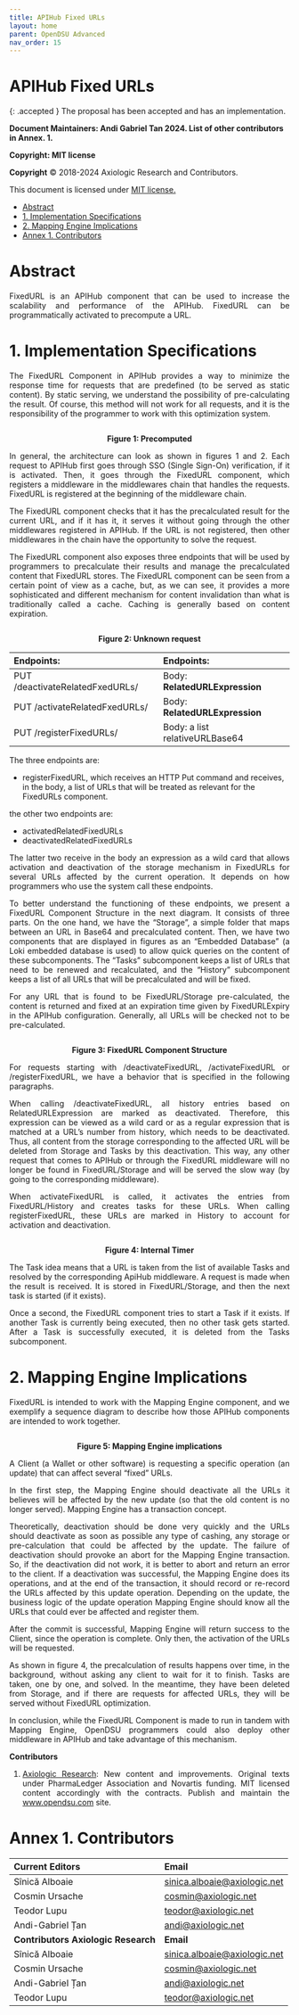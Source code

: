 ```yaml
---
title: APIHub Fixed URLs 
layout: home
parent: OpenDSU Advanced
nav_order: 15
---
```


# **APIHub Fixed URLs**

{: .accepted }
The proposal has been accepted and has an implementation.


**Document Maintainers: Andi Gabriel Tan 2024. List of other contributors in Annex. 1.**

**Copyright: MIT license**

 **Copyright** © 2018-2024 Axiologic Research and Contributors.

This document is licensed under [MIT license.](https://en.wikipedia.org/wiki/MIT_License)
 
<!-- TOC -->
* [Abstract](#abstract)
* [1. Implementation Specifications](#1-implementation-specifications)
* [2. Mapping Engine Implications](#2-mapping-engine-implications)
* [Annex 1. Contributors](#annex-1-contributors)
<!-- TOC -->

# Abstract

<p style='text-align: justify;'>FixedURL is an APIHub component that can be used to increase the scalability and performance of the APIHub. FixedURL can be programmatically activated to precompute a URL.
</p>

# 1. Implementation Specifications

<p style='text-align: justify;'>The FixedURL Component in APIHub provides a way to minimize the response time for requests that are predefined (to be served as static content). By static serving, we understand the possibility of pre-calculating the result. Of course, this method will not work for all requests, and it is the responsibility of the programmer to work with this optimization system.
</p>

<div style="text-align:center;">
    <img alt="" src="https://docs.google.com/drawings/d/e/2PACX-1vSB-EOxaMrn-p_4R60Ja3FCM4UUnRc2yOeMZaq4u2ZrkiNvvp5GXmnbgWQIguJ2OOUuai5dIW2I4fA4/pub?w=720&h=230" class="imgMain" style="max-width: 69%; margin-left: 0px;"/>
    <p><b>Figure 1: Precomputed</b></p>
</div>

<p style='text-align: justify;'>In general, the architecture can look as shown in figures 1 and 2. Each request to APIHub first goes through SSO (Single Sign-On) verification, if it is activated. Then, it goes through the FixedURL component, which registers a middleware in the middlewares chain that handles the requests. FixedURL is registered at the beginning of the middleware chain.
</p>

<p style='text-align: justify;'>The FixedURL component checks that it has the precalculated result for the current URL, and if it has it, it serves it without going through the other middlewares registered in APIHub. If the URL is not registered, then other middlewares in the chain have the opportunity to solve the request.
</p>

<p style='text-align: justify;'>The FixedURL component also exposes three endpoints that will be used by programmers to precalculate their results and manage the precalculated content that FixedURL stores. The FixedURL component can be seen from a certain point of view as a cache, but, as we can see, it provides a more sophisticated and different mechanism for content invalidation than what is traditionally called a cache. Caching is generally based on content expiration.
</p>

<div style="text-align:center;">
    <img alt="" src="https://docs.google.com/drawings/d/e/2PACX-1vSxjG55hrH4DtY_EZWkzdfejGWbPt2hRQFC6E4rijCtSw2wOKMYNOed_8ALsxkbyNF06z_c5Iep4Crt/pub?w=943&h=445" class="imgMain" style="max-width: 69%; margin-left: 0px;"/>
    <p><b>Figure 2: Unknown request</b></p>
</div>


| Endpoints:                           | Endpoints:                         |
|:-------------------------------------|:-----------------------------------|
| PUT /deactivateRelatedFxedURLs/      | Body: **RelatedURLExpression**     |
| PUT /activateRelatedFxedURLs/        | Body: **RelatedURLExpression**     |
| PUT  /registerFixedURLs/             | Body: a list relativeURLBase64     |

The three endpoints are:


* registerFixedURL, which receives an HTTP Put command and receives, in the body, a list of URLs that will be treated as relevant for the FixedURLs component.

the other two endpoints are:
* activatedRelatedFixedURLs
* deactivatedRelatedFixedURLs

<p style='text-align: justify;'>The latter two receive in the body an expression as a wild card that allows activation and deactivation of the storage mechanism in FixedURLs for several URLs affected by the current operation. It depends on how programmers who use the system call these endpoints.
</p>

<p style='text-align: justify;'>To better understand the functioning of these endpoints, we present a FixedURL Component Structure in the next diagram. It consists of three parts. On the one hand, we have the “Storage”, a simple folder that maps between an URL in Base64 and precalculated content. Then, we have two components that are displayed in figures as an “Embedded Database” (a Loki embedded database is used) to allow quick queries on the content of these subcomponents. The “Tasks” subcomponent keeps a list of URLs that need to be renewed and recalculated, and the “History” subcomponent keeps a list of all URLs that will be precalculated and will be fixed.
</p>

<p style='text-align: justify;'>For any URL that is found to be FixedURL/Storage pre-calculated, the content is returned and fixed at an expiration time given by FixedURLExpiry in the APIHub configuration. Generally, all URLs will be checked not to be pre-calculated.
</p>

<div style="text-align:center;">
    <img alt="" src="https://docs.google.com/drawings/d/e/2PACX-1vSdNuZ-iERmh9VXgNisSRqb5EdYv02hAXdpNXsm2Psf5_EMgxjQBmb4xkv1UMxungRDYezr9BtPCKWP/pub?w=604&h=416" class="imgMain" style="max-width: 69%; margin-left: 0px;"/>
    <p><b>Figure 3: FixedURL Component Structure</b></p>
</div>


<p style='text-align: justify;'>For requests starting with /deactivateFixedURL, /activateFixedURL or /registerFixedURL, we have a behavior that is specified in the following paragraphs.
</p>

<p style='text-align: justify;'>When calling /deactivateFixedURL, all history entries based on RelatedURLExpression are marked as deactivated. Therefore, this expression can be viewed as a wild card or as a regular expression that is matched at a URL’s number from history, which needs to be deactivated. Thus, all content from the storage corresponding to the affected URL will be deleted from Storage and Tasks by this deactivation. This way, any other request that comes to APIHub or through the FixedURL middleware will no longer be found in FixedURL/Storage and will be served the slow way (by going to the corresponding middleware).
</p>

<p style='text-align: justify;'>When activateFixedURL is called, it activates the entries from FixedURL/History and creates tasks for these URLs. When calling registerFixedURL, these URLs are marked in History to account for activation and deactivation.
</p>

<div style="text-align:center;">
    <img alt="" src="https://docs.google.com/drawings/d/e/2PACX-1vRCLB6BKjqKPUSYRgmV6LuvtQS8i6Tm7Qnt-Ai4SFMVtkpkHCfck8ZiHQrvlpWr1iE2PR7HBP9b6boz/pub?w=852&h=344" class="imgMain" style="max-width: 69%; margin-left: 0px;"/>
    <p><b> Figure 4: Internal Timer</b></p>
</div>


<p style='text-align: justify;'>The Task idea means that a URL is taken from the list of available Tasks and resolved by the corresponding ApiHub middleware. A request is made when the result is received. It is stored in FixedURL/Storage, and then the next task is started (if it exists).
</p>

<p style='text-align: justify;'>Once a second, the FixedURL component tries to start a Task if it exists. If another Task is currently being executed, then no other task gets started. After a Task is successfully executed, it is deleted from the Tasks subcomponent.
</p>

# 2. Mapping Engine Implications

<p style='text-align: justify;'>FixedURL is intended to work with the Mapping Engine component, and we exemplify a sequence diagram to describe how those APIHub components are intended to work together.
</p>


<div style="text-align:center;">
    <img alt="" src="https://docs.google.com/drawings/d/e/2PACX-1vTbUrrhJ4TZT9tW9InOef16PEXFqq5KtqLIIok5ne7V2-T7igurlBqlRVpB2gjKw44q4eHIGp-hnncU/pub?w=859&h=519" class="imgMain" style="max-width: 69%; margin-left: 0px;"/>
    <p><b> Figure 5: Mapping Engine implications </b></p>
</div>


<p style='text-align: justify;'>A Client (a Wallet or other software) is requesting a specific operation (an update) that can affect several “fixed” URLs.
</p>

<p style='text-align: justify;'>In the first step, the Mapping Engine should deactivate all the URLs it believes will be affected by the new update (so that the old content is no longer served). Mapping Engine has  a transaction concept.
</p>

<p style='text-align: justify;'>Theoretically, deactivation should be done very quickly and the URLs should deactivate as soon as possible any type of cashing, any storage or pre-calculation that could be affected by the update. The failure of deactivation should provoke an abort for the Mapping Engine transaction. So, if the deactivation did not work, it is better to abort and return an error to the client. If a deactivation was successful, the Mapping Engine does its operations, and at the end of the transaction, it should record or re-record the URLs affected by this update operation. Depending on the update, the business logic of the update operation Mapping Engine should know all the URLs that could ever be affected and register them.
</p>

<p style='text-align: justify;'>After the commit is successful, Mapping Engine will return success to the Client, since the operation is complete. Only then, the activation of the URLs will be requested.
</p>

<p style='text-align: justify;'>As shown in figure 4, the precalculation of results happens over time, in the background, without asking any client to wait for it to finish. Tasks are taken, one by one, and solved. In the meantime, they have been deleted from Storage, and if there are requests for affected URLs, they will be served without FixedURL optimization.
</p>

<p style='text-align: justify;'>In conclusion, while the FixedURL Component is made to run in tandem with Mapping Engine, OpenDSU programmers could also deploy other middleware in APIHub and take advantage of this mechanism.

</p>



**Contributors**


1. <p style='text-align: justify;'><a href="www.axiologic.net">Axiologic Research</a>: New content and improvements. Original texts under PharmaLedger Association and Novartis funding. MIT licensed content accordingly with the contracts. Publish and maintain the <a href="www.opendsu.com">www.opendsu.com</a> site.


# Annex 1. Contributors

| **Current Editors**                   | **Email**                                  |
|:--------------------------------------|:-------------------------------------------|
| Sînică Alboaie                        | sinica.alboaie@axiologic.net               |
| Cosmin Ursache                        | cosmin@axiologic.net                       |
| Teodor Lupu                           | teodor@axiologic.net                       |
| Andi-Gabriel Țan                      | andi@axiologic.net                         |
| **Contributors Axiologic Research**   | **Email**                                  |
| Sînică Alboaie                        | sinica.alboaie@axiologic.net               |
| Cosmin Ursache                        | cosmin@axiologic.net                       |
| Andi-Gabriel Țan                      | andi@axiologic.net                         |
| Teodor Lupu                           | teodor@axiologic.net                       |
